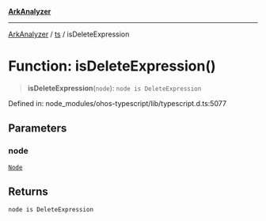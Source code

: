 [**ArkAnalyzer**](../../../../README.md)

***

[ArkAnalyzer](../../../../globals.md) / [ts](../README.md) / isDeleteExpression

# Function: isDeleteExpression()

> **isDeleteExpression**(`node`): `node is DeleteExpression`

Defined in: node\_modules/ohos-typescript/lib/typescript.d.ts:5077

## Parameters

### node

[`Node`](../interfaces/Node.md)

## Returns

`node is DeleteExpression`
